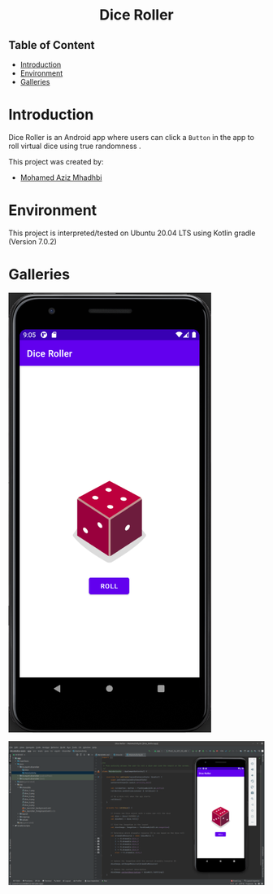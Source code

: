 # <p align="center">Dice Roller</p>

## Table of Content

- [Introduction](#introduction)
- [Environment](#environment)
- [Galleries](#galleries)

# Introduction

Dice Roller is an Android app where users can click a ```Button``` in the app to roll virtual dice using true randomness .

This project was created by:
- [Mohamed Aziz Mhadhbi](https://www.linkedin.com/in/mohamedaziz-mhadhbi-1951411ba/)

# Environment

This project is interpreted/tested on Ubuntu 20.04 LTS using Kotlin gradle (Version 7.0.2)

# Galleries
![](img/2021-10-15_09-05.png)

![](img/2021-10-15_09-07.png)
